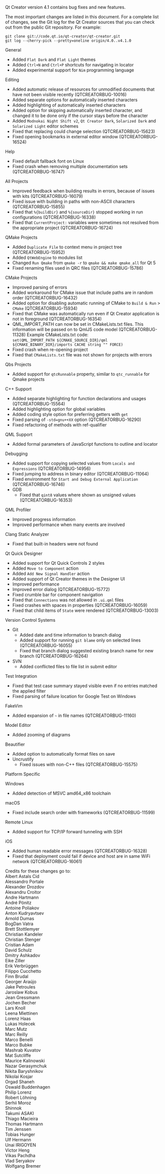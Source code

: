 Qt Creator version 4.1 contains bug fixes and new features.

The most important changes are listed in this document. For a complete
list of changes, see the Git log for the Qt Creator sources that
you can check out from the public Git repository. For example:

    git clone git://code.qt.io/qt-creator/qt-creator.git
    git log --cherry-pick --pretty=oneline origin/4.0..v4.1.0

General

* Added `Flat Dark` and `Flat Light` themes
* Added `Ctrl+N` and `Ctrl+P` shortcuts for navigating in locator
* Added experimental support for `Nim` programming language

Editing

* Added automatic release of resources for unmodified documents that have
  not been visible recently (QTCREATORBUG-10016)
* Added separate options for automatically inserted characters
* Added highlighting of automatically inserted characters
* Added option for skipping automatically inserted character, and changed
  it to be done only if the cursor stays before the character
* Added `Modnokai Night Shift v2`, `Qt Creator Dark`,
  `Solarized Dark` and `Solarized Light` editor schemes
* Fixed that replacing could change selection (QTCREATORBUG-15623)
* Fixed opening bookmarks in external editor window (QTCREATORBUG-16524)

Help

* Fixed default fallback font on Linux
* Fixed crash when removing multiple documentation sets (QTCREATORBUG-16747)

All Projects

* Improved feedback when building results in errors, because of issues with
  kits (QTCREATORBUG-16079)
* Fixed issue with building in paths with non-ASCII characters
  (QTCREATORBUG-15855)
* Fixed that `%{buildDir}` and `%{sourceDir}` stopped working in
  run configurations (QTCREATORBUG-16338)
* Fixed that `CurrentProject:` variables were sometimes not resolved from the
  appropriate project (QTCREATORBUG-16724)

QMake Projects

* Added `Duplicate File` to context menu in project tree (QTCREATORBUG-15952)
* Added `QtWebEngine` to modules list
* Changed `Run Qmake` from `qmake -r` to `qmake && make qmake_all` for Qt 5
* Fixed renaming files used in QRC files (QTCREATORBUG-15786)

CMake Projects

* Improved parsing of errors
* Added workaround for CMake issue that include paths are in random order
  (QTCREATORBUG-16432)
* Added option for disabling automatic running of CMake to `Build & Run` >
  `CMake` (QTCREATORBUG-15934)
* Fixed that CMake was automatically run even if Qt Creator application
  is not in foreground (QTCREATORBUG-16354)
* QML_IMPORT_PATH can now be set in CMakeLists.txt files. This information
  will be passed on to QmlJS code model (QTCREATORBUG-11328)
  Example CMakeLists.txt code:  
  `set(QML_IMPORT_PATH ${CMAKE_SOURCE_DIR}/qml ${CMAKE_BINARY_DIR}/imports CACHE string "" FORCE)`
* Fixed crash when re-opening project
* Fixed that `CMakeLists.txt` file was not shown for projects with errors

Qbs Projects

* Added support for `qtcRunnable` property, similar to `qtc_runnable` for
  Qmake projects

C++ Support

* Added separate highlighting for function declarations and usages
  (QTCREATORBUG-15564)
* Added highlighting option for global variables
* Added coding style option for preferring getters with `get`
* Fixed parsing of `-std=gnu++XX` option (QTCREATORBUG-16290)
* Fixed refactoring of methods with ref-qualifier

QML Support

* Added formal parameters of JavaScript functions to outline and locator

Debugging

* Added support for copying selected values from `Locals and Expressions`
  (QTCREATORBUG-14956)
* Fixed jumping to address in binary editor (QTCREATORBUG-11064)
* Fixed environment for `Start and Debug External Application`
  (QTCREATORBUG-16746)
* GDB
    * Fixed that `qint8` values where shown as unsigned values
      (QTCREATORBUG-16353)

QML Profiler

* Improved progress information
* Improved performance when many events are involved

Clang Static Analyzer

* Fixed that built-in headers were not found

Qt Quick Designer

* Added support for Qt Quick Controls 2 styles
* Added `Move to Component` action
* Added `Add New Signal Handler` action
* Added support of Qt Creator themes in the Designer UI
* Improved performance
* Improved error dialog (QTCREATORBUG-15772)
* Fixed crumble bar for component navigation
* Fixed that `Connections` was not allowed in `.ui.qml` files
* Fixed crashes with spaces in properties (QTCREATORBUG-16059)
* Fixed that child items of `State` were rendered (QTCREATORBUG-13003)

Version Control Systems

* Git
    * Added date and time information to branch dialog
    * Added support for running `git blame` only on selected lines
      (QTCREATORBUG-16055)
    * Fixed that branch dialog suggested existing branch name for new branch
      (QTCREATORBUG-16264)
* SVN
    * Added conflicted files to file list in submit editor

Test Integration

* Fixed that test case summary stayed visible even if no entries matched
  the applied filter
* Fixed parsing of failure location for Google Test on Windows

FakeVim

* Added expansion of `~` in file names (QTCREATORBUG-11160)

Model Editor

* Added zooming of diagrams

Beautifier

* Added option to automatically format files on save
* Uncrustify
    * Fixed issues with non-C++ files (QTCREATORBUG-15575)

Platform Specific

Windows

* Added detection of MSVC amd64_x86 toolchain

macOS

* Fixed include search order with frameworks (QTCREATORBUG-11599)

Remote Linux

* Added support for TCP/IP forward tunneling with SSH

iOS

* Added human readable error messages (QTCREATORBUG-16328)
* Fixed that deployment could fail if device and host are in same WiFi network
  (QTCREATORBUG-16061)

Credits for these changes go to:  
Albert Astals Cid  
Alessandro Portale  
Alexander Drozdov  
Alexandru Croitor  
Andre Hartmann  
André Pönitz  
Antoine Poliakov  
Anton Kudryavtsev  
Arnold Dumas  
BogDan Vatra  
Brett Stottlemyer  
Christian Kandeler  
Christian Stenger  
Cristian Adam  
David Schulz  
Dmitry Ashkadov  
Eike Ziller  
Erik Verbrüggen  
Filippo Cucchetto  
Finn Brudal  
Georger Araújo  
Jake Petroules  
Jaroslaw Kobus  
Jean Gressmann  
Jochen Becher  
Lars Knoll  
Leena Miettinen  
Lorenz Haas  
Lukas Holecek  
Marc Mutz  
Marc Reilly  
Marco Benelli  
Marco Bubke  
Mashrab Kuvatov  
Mat Sutcliffe  
Maurice Kalinowski  
Nazar Gerasymchuk  
Nikita Baryshnikov  
Nikolai Kosjar  
Orgad Shaneh  
Oswald Buddenhagen  
Philip Lorenz  
Robert Löhning  
Serhii Moroz  
Shinnok  
Takumi ASAKI  
Thiago Macieira  
Thomas Hartmann  
Tim Jenssen  
Tobias Hunger  
Ulf Hermann  
Unai IRIGOYEN  
Victor Heng  
Vikas Pachdha  
Vlad Seryakov  
Wolfgang Bremer  
